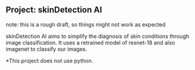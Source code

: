## Project: skinDetection AI

note: this is a rough draft, so things might not work as expected

skinDetection AI aims to simplify the diagnosis of skin conditions through image classification. It uses a retrained model of resnet-18 and also imagenet to classify our images.

*This project does not use python.
